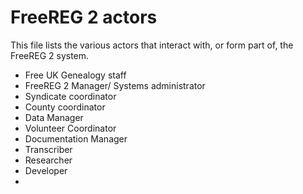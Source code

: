 # FreeREG 2 actors

This file lists the various actors that interact with, or form part of, the FreeREG 2 system.

- Free UK Genealogy staff
- FreeREG 2 Manager/ Systems administrator
- Syndicate coordinator
- County coordinator
- Data Manager
- Volunteer Coordinator
- Documentation Manager
- Transcriber
- Researcher
- Developer
- 

